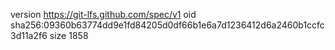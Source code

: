 version https://git-lfs.github.com/spec/v1
oid sha256:09360b63774dd9e1fd84205d0df66b1e6a7d1236412d6a2460b1ccfc3d11a2f6
size 1858
